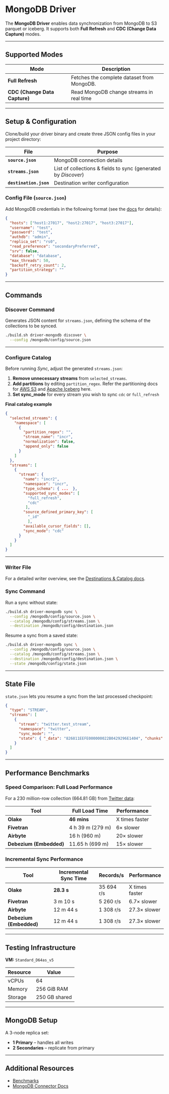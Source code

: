# MongoDB Driver

The **MongoDB Driver** enables data synchronization from MongoDB to S3 parquet or iceberg. It supports both **Full Refresh** and **CDC (Change Data Capture)** modes.

---

## Supported Modes

| Mode                          | Description                                                     |
| ----------------------------- | --------------------------------------------------------------- |
| **Full Refresh**              | Fetches the complete dataset from MongoDB.                      |
| **CDC (Change Data Capture)** | Read MongoDB change streams in real time |

---

## Setup & Configuration

Clone/build your driver binary and create three JSON config files in your project directory:

| File                   | Purpose                                                        |
| ---------------------- | -------------------------------------------------------------- |
| **`source.json`**      | MongoDB connection details                                     |
| **`streams.json`**     | List of collections & fields to sync (generated by _Discover_) |
| **`destination.json`** | Destination writer configuration                               |

### Config File (`source.json`)

Add MongoDB credentials in the following format (see the [docs](https://olake.io/docs/connectors/mongodb/config) for details):

```json
{
  "hosts": ["host1:27017", "host2:27017", "host3:27017"],
  "username": "test",
  "password": "test",
  "authdb": "admin",
  "replica_set": "rs0",
  "read_preference": "secondaryPreferred",
  "srv": false,
  "database": "database",
  "max_threads": 50,
  "backoff_retry_count": 2,
  "partition_strategy": ""
}
```

---

## Commands

### Discover Command

Generates JSON content for `streams.json`, defining the schema of the collections to be synced.

```bash
./build.sh driver-mongodb discover \
  --config /mongodb/config/source.json
```

---

### Configure Catalog

Before running _Sync_, adjust the generated `streams.json`:

1. **Remove unnecessary streams** from `selected_streams`.
2. **Add partitions** by editing `partition_regex`. Refer the partitioning docs for [AWS S3](https://olake.io/docs/writers/s3/partitioning) and [Apache Iceberg](https://olake.io/docs/writers/iceberg/partitioning) here.
3. **Set sync_mode** for every stream you wish to sync `cdc` or `full_refresh`

**Final catalog example**

```json
{
  "selected_streams": {
    "namespace": [
      {
        "partition_regex": "",
        "stream_name": "incr",
        "normalization": false,
        "append_only": false  
      }
    ]
  },
  "streams": [
    {
      "stream": {
        "name": "incr2",
        "namespace": "incr",
        "type_schema": { ...  },
        "supported_sync_modes": [
          "full_refresh",
          "cdc"
         ],
        "source_defined_primary_key": [
          "_id"
          ],
        "available_cursor_fields": [],
        "sync_mode": "cdc"
      }
    }
  ]
}
```

---

### Writer File
For a detailed writer overview, see the [Destinations & Catalog docs](https://olake.io/docs/writers/iceberg/catalog/overview).

### Sync Command

Run a sync without state:

```bash
./build.sh driver-mongodb sync \
  --config /mongodb/config/source.json \
  --catalog /mongodb/config/streams.json \
  --destination /mongodb/config/destination.json
```

Resume a sync from a saved state:

```bash
./build.sh driver-mongodb sync \
  --config /mongodb/config/source.json \
  --catalog /mongodb/config/streams.json \
  --destination /mongodb/config/destination.json \
  --state /mongodb/config/state.json
```

---

## State File

`state.json` lets you resume a sync from the last processed checkpoint:

```json
{
  "type": "STREAM",
  "streams": [
    {
      "stream": "twitter.test_stream",
      "namespace": "twitter",
      "sync_mode": "",
      "state": { "_data": "826811EEFE000000022B0429296E1404", "chunks": [] }
    }
  ]
}
```

---

## Performance Benchmarks

### Speed Comparison: Full Load Performance

For a 230 million-row collection (664.81 GB) from [Twitter data](https://archive.org/details/archiveteam-twitter-stream-2017-11):

| Tool                    | Full Load Time   | Performance    |
| ----------------------- | ---------------- | -------------- |
| **Olake**               | **46 mins**      | X times faster |
| **Fivetran**            | 4 h 39 m (279 m) | 6× slower      |
| **Airbyte**             | 16 h (960 m)     | 20× slower     |
| **Debezium (Embedded)** | 11.65 h (699 m)  | 15× slower     |

### Incremental Sync Performance

| Tool                    | Incremental Sync Time | Records/s  | Performance    |
| ----------------------- | --------------------- | ---------- | -------------- |
| **Olake**               | **28.3 s**            | 35 694 r/s | X times faster |
| **Fivetran**            | 3 m 10 s              | 5 260 r/s  | 6.7× slower    |
| **Airbyte**             | 12 m 44 s             | 1 308 r/s  | 27.3× slower   |
| **Debezium (Embedded)** | 12 m 44 s             | 1 308 r/s  | 27.3× slower   |

---

## Testing Infrastructure

**VM:** `Standard_D64as_v5`

| Resource | Value         |
| -------- | ------------- |
| vCPUs    | 64            |
| Memory   | 256 GiB RAM   |
| Storage  | 250 GB shared |

---

## MongoDB Setup

A 3-node replica set:

- **1 Primary** – handles all writes
- **2 Secondaries** – replicate from primary

---

## Additional Resources
- [Benchmarks](https://olake.io/docs/connectors/mongodb/benchmarks)
- [MongoDB Connector Docs](https://olake.io/docs/connectors/mongodb/overview)
